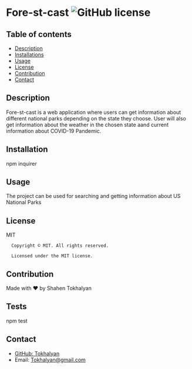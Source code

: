 # Fore-st-cast ![GitHub license](https://img.shields.io/badge/license-MIT-yellowgreen.svg)

## Table of contents
* [Description](#description)
* [Installations](#Installation)
* [Usage](#usage)
* [License](#license)
* [Contribution](#contribution)
* [Contact](#contact)

## Description
Fore-st-cast is a web application where users can get information about different national parks depending on the state they choose. User will also get information about the weather in the chosen state aand current information about COVID-19 Pandemic.

## Installation
npm inquirer

## Usage
The project can be used for searching and getting information about US National Parks

## License
MIT 

      Copyright © MIT. All rights reserved. 
      
      Licensed under the MIT license.

## Contribution
Made with ❤ by Shahen Tokhalyan

## Tests
npm test

## Contact
- <a href='https://github.com/Tokhalyan' target='_blank'>GitHub: Tokhalyan</a>
- Email: Tokhalyan@gmail.com
  